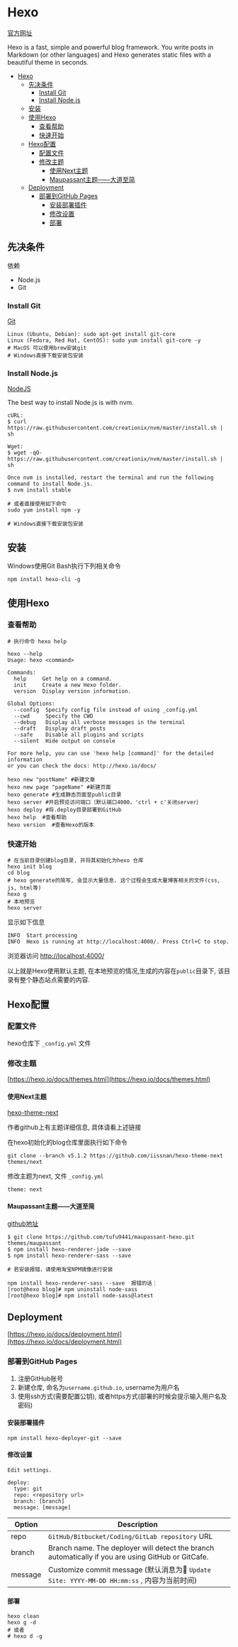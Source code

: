 # Hexo

[官方网址](https://hexo.io/docs/)

Hexo is a fast, simple and powerful blog framework. You write posts in Markdown (or other languages) and Hexo generates static files with a beautiful theme in seconds.

<!-- TOC -->

- [Hexo](#hexo)
    - [先决条件](#先决条件)
        - [Install Git](#install-git)
        - [Install Node.js](#install-nodejs)
    - [安装](#安装)
    - [使用Hexo](#使用hexo)
        - [查看帮助](#查看帮助)
        - [快速开始](#快速开始)
    - [Hexo配置](#hexo配置)
        - [配置文件](#配置文件)
        - [修改主题](#修改主题)
            - [使用Next主题](#使用next主题)
            - [Maupassant主题——大道至简](#maupassant主题大道至简)
    - [Deployment](#deployment)
        - [部署到GitHub Pages](#部署到github-pages)
            - [安装部署插件](#安装部署插件)
            - [修改设置](#修改设置)
            - [部署](#部署)

<!-- /TOC -->

## 先决条件

依赖

* Node.js
* Git

### Install Git

[Git](https://git-scm.com/)

```shell
Linux (Ubuntu, Debian): sudo apt-get install git-core
Linux (Fedora, Red Hat, CentOS): sudo yum install git-core -y
# MacOS 可以使用brew安装git
# Windows直接下载安装包安装
```

### Install Node.js

[NodeJS](https://nodejs.org/en/)

The best way to install Node.js is with nvm.

```shell
cURL:
$ curl https://raw.githubusercontent.com/creationix/nvm/master/install.sh | sh

Wget:
$ wget -qO- https://raw.githubusercontent.com/creationix/nvm/master/install.sh | sh

Once nvm is installed, restart the terminal and run the following command to install Node.js.
$ nvm install stable

# 或者直接使用如下命令
sudo yum install npm -y

# Windows直接下载安装包安装
```

## 安装

Windows使用Git Bash执行下列相关命令

```shell
npm install hexo-cli -g
```

## 使用Hexo

### 查看帮助

```shell
# 执行命令 hexo help

hexo --help
Usage: hexo <command>

Commands:
  help     Get help on a command.
  init     Create a new Hexo folder.
  version  Display version information.

Global Options:
  --config  Specify config file instead of using _config.yml
  --cwd     Specify the CWD
  --debug   Display all verbose messages in the terminal
  --draft   Display draft posts
  --safe    Disable all plugins and scripts
  --silent  Hide output on console

For more help, you can use 'hexo help [command]' for the detailed information
or you can check the docs: http://hexo.io/docs/
```

```shell
hexo new "postName" #新建文章
hexo new page "pageName" #新建页面
hexo generate #生成静态页面至public目录
hexo server #开启预览访问端口（默认端口4000，'ctrl + c'关闭server）
hexo deploy #将.deploy目录部署到GitHub
hexo help  #查看帮助
hexo version  #查看Hexo的版本
```

### 快速开始

```shell
# 在当前目录创建blog目录, 并将其初始化为hexo 仓库
hexo init blog
cd blog
# hexo generate的简写, 会显示大量信息. 这个过程会生成大量博客相关的文件(css, js, html等)
hexo g
# 本地预览
hexo server
```

显示如下信息

```shell
INFO  Start processing
INFO  Hexo is running at http://localhost:4000/. Press Ctrl+C to stop.
```

浏览器访问 [http://localhost:4000/](http://localhost:4000/)

以上就是Hexo使用默认主题, 在本地预览的情况,生成的内容在`public`目录下, 该目录有整个静态站点需要的内容.

## Hexo配置

### 配置文件

hexo仓库下 `_config.yml` 文件

### 修改主题

[https://hexo.io/docs/themes.html](https://hexo.io/docs/themes.html)

#### 使用Next主题

[hexo-theme-next](https://github.com/iissnan/hexo-theme-next)

作者github上有主题详细信息, 具体请看上述链接

在hexo初始化的blog仓库里面执行如下命令

```shell
git clone --branch v5.1.2 https://github.com/iissnan/hexo-theme-next themes/next
```

修改主题为next, 文件 `_config.yml`

    theme: next

#### Maupassant主题——大道至简

[github地址](https://github.com/tufu9441/maupassant-hexo)

```shell
$ git clone https://github.com/tufu9441/maupassant-hexo.git themes/maupassant
$ npm install hexo-renderer-jade --save
$ npm install hexo-renderer-sass --save

# 若安装报错，请使用淘宝NPM镜像进行安装

npm install hexo-renderer-sass --save  报错的话：
[root@hexo blog]# npm uninstall node-sass
[root@hexo blog]# npm install node-sass@latest
```

## Deployment

[https://hexo.io/docs/deployment.html](https://hexo.io/docs/deployment.html)

### 部署到GitHub Pages

1. 注册GitHub账号
2. 新建仓库, 命名为`username.github.io`, username为用户名
3. 使用ssh方式(需要配置公钥), 或者https方式(部署的时候会提示输入用户名及密码)

#### 安装部署插件

```shell
npm install hexo-deployer-git --save
```

#### 修改设置

```shell
Edit settings.

deploy:
  type: git
  repo: <repository url>
  branch: [branch]
  message: [message]
```

Option | Description
-------|------------
repo | `GitHub/Bitbucket/Coding/GitLab repository` URL
branch | Branch name. The deployer will detect the branch automatically if you are using GitHub or GitCafe.
message | Customize commit message (默认消息为 `Update Site: YYYY-MM-DD HH:mm:ss` , 内容为当前时间)

#### 部署

```shell
hexo clean
hexo g -d
# 或者
# hexo d -g
```
